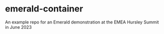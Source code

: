 # emerald-container

An example repo for an Emerald demonstration at the EMEA Hursley Summit in June 2023
